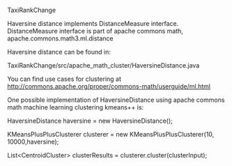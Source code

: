 TaxiRankChange

Haversine distance implements DistanceMeasure interface.
DistanceMeasure interface is part of apache commons math,  apache.commons.math3.ml.distance

Haversine distance can be found in:

TaxiRankChange/src/apache_math_cluster/HaversineDistance.java



You can find use cases for clustering at http://commons.apache.org/proper/commons-math/userguide/ml.html



One possible implementation of HaversineDistance using apache commons math machine learning clustering kmeans++ is:

HaversineDistance haversine = new HaversineDistance();

KMeansPlusPlusClusterer<LocationWrapper> clusterer = new KMeansPlusPlusClusterer<LocationWrapper>(10, 10000,haversine);
  
List<CentroidCluster<LocationWrapper>> clusterResults = clusterer.cluster(clusterInput);

